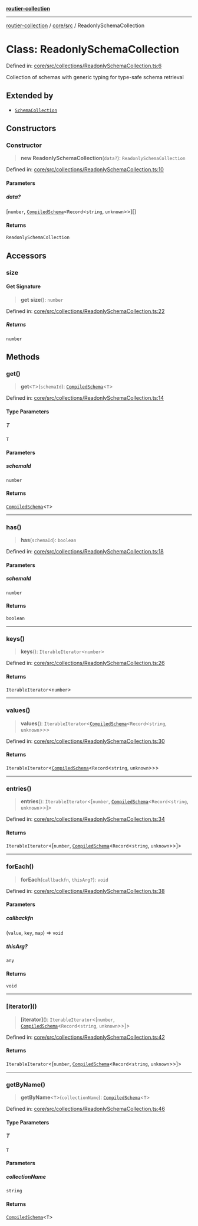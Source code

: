 [**routier-collection**](../../../README.md)

***

[routier-collection](../../../README.md) / [core/src](../README.md) / ReadonlySchemaCollection

# Class: ReadonlySchemaCollection

Defined in: [core/src/collections/ReadonlySchemaCollection.ts:6](https://github.com/Agrejus/routier/blob/ae307d61bf9883ec014a438be7cbd96d2060d092/core/src/collections/ReadonlySchemaCollection.ts#L6)

Collection of schemas with generic typing for type-safe schema retrieval

## Extended by

- [`SchemaCollection`](SchemaCollection.md)

## Constructors

### Constructor

> **new ReadonlySchemaCollection**(`data?`): `ReadonlySchemaCollection`

Defined in: [core/src/collections/ReadonlySchemaCollection.ts:10](https://github.com/Agrejus/routier/blob/ae307d61bf9883ec014a438be7cbd96d2060d092/core/src/collections/ReadonlySchemaCollection.ts#L10)

#### Parameters

##### data?

\[`number`, [`CompiledSchema`](../type-aliases/CompiledSchema.md)\<`Record`\<`string`, `unknown`\>\>\][]

#### Returns

`ReadonlySchemaCollection`

## Accessors

### size

#### Get Signature

> **get** **size**(): `number`

Defined in: [core/src/collections/ReadonlySchemaCollection.ts:22](https://github.com/Agrejus/routier/blob/ae307d61bf9883ec014a438be7cbd96d2060d092/core/src/collections/ReadonlySchemaCollection.ts#L22)

##### Returns

`number`

## Methods

### get()

> **get**\<`T`\>(`schemaId`): [`CompiledSchema`](../type-aliases/CompiledSchema.md)\<`T`\>

Defined in: [core/src/collections/ReadonlySchemaCollection.ts:14](https://github.com/Agrejus/routier/blob/ae307d61bf9883ec014a438be7cbd96d2060d092/core/src/collections/ReadonlySchemaCollection.ts#L14)

#### Type Parameters

##### T

`T`

#### Parameters

##### schemaId

`number`

#### Returns

[`CompiledSchema`](../type-aliases/CompiledSchema.md)\<`T`\>

***

### has()

> **has**(`schemaId`): `boolean`

Defined in: [core/src/collections/ReadonlySchemaCollection.ts:18](https://github.com/Agrejus/routier/blob/ae307d61bf9883ec014a438be7cbd96d2060d092/core/src/collections/ReadonlySchemaCollection.ts#L18)

#### Parameters

##### schemaId

`number`

#### Returns

`boolean`

***

### keys()

> **keys**(): `IterableIterator`\<`number`\>

Defined in: [core/src/collections/ReadonlySchemaCollection.ts:26](https://github.com/Agrejus/routier/blob/ae307d61bf9883ec014a438be7cbd96d2060d092/core/src/collections/ReadonlySchemaCollection.ts#L26)

#### Returns

`IterableIterator`\<`number`\>

***

### values()

> **values**(): `IterableIterator`\<[`CompiledSchema`](../type-aliases/CompiledSchema.md)\<`Record`\<`string`, `unknown`\>\>\>

Defined in: [core/src/collections/ReadonlySchemaCollection.ts:30](https://github.com/Agrejus/routier/blob/ae307d61bf9883ec014a438be7cbd96d2060d092/core/src/collections/ReadonlySchemaCollection.ts#L30)

#### Returns

`IterableIterator`\<[`CompiledSchema`](../type-aliases/CompiledSchema.md)\<`Record`\<`string`, `unknown`\>\>\>

***

### entries()

> **entries**(): `IterableIterator`\<\[`number`, [`CompiledSchema`](../type-aliases/CompiledSchema.md)\<`Record`\<`string`, `unknown`\>\>\]\>

Defined in: [core/src/collections/ReadonlySchemaCollection.ts:34](https://github.com/Agrejus/routier/blob/ae307d61bf9883ec014a438be7cbd96d2060d092/core/src/collections/ReadonlySchemaCollection.ts#L34)

#### Returns

`IterableIterator`\<\[`number`, [`CompiledSchema`](../type-aliases/CompiledSchema.md)\<`Record`\<`string`, `unknown`\>\>\]\>

***

### forEach()

> **forEach**(`callbackfn`, `thisArg?`): `void`

Defined in: [core/src/collections/ReadonlySchemaCollection.ts:38](https://github.com/Agrejus/routier/blob/ae307d61bf9883ec014a438be7cbd96d2060d092/core/src/collections/ReadonlySchemaCollection.ts#L38)

#### Parameters

##### callbackfn

(`value`, `key`, `map`) => `void`

##### thisArg?

`any`

#### Returns

`void`

***

### \[iterator\]()

> **\[iterator\]**(): `IterableIterator`\<\[`number`, [`CompiledSchema`](../type-aliases/CompiledSchema.md)\<`Record`\<`string`, `unknown`\>\>\]\>

Defined in: [core/src/collections/ReadonlySchemaCollection.ts:42](https://github.com/Agrejus/routier/blob/ae307d61bf9883ec014a438be7cbd96d2060d092/core/src/collections/ReadonlySchemaCollection.ts#L42)

#### Returns

`IterableIterator`\<\[`number`, [`CompiledSchema`](../type-aliases/CompiledSchema.md)\<`Record`\<`string`, `unknown`\>\>\]\>

***

### getByName()

> **getByName**\<`T`\>(`collectionName`): [`CompiledSchema`](../type-aliases/CompiledSchema.md)\<`T`\>

Defined in: [core/src/collections/ReadonlySchemaCollection.ts:46](https://github.com/Agrejus/routier/blob/ae307d61bf9883ec014a438be7cbd96d2060d092/core/src/collections/ReadonlySchemaCollection.ts#L46)

#### Type Parameters

##### T

`T`

#### Parameters

##### collectionName

`string`

#### Returns

[`CompiledSchema`](../type-aliases/CompiledSchema.md)\<`T`\>
